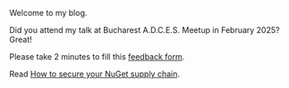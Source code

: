 Welcome to my blog.

Did you attend my talk at Bucharest A.D.C.E.S. Meetup in February 2025? Great!

Please take 2 minutes to fill this [feedback form](https://forms.gle/RaaUah2V4noefAoU9).

Read [How to secure your NuGet supply chain](https://andreiepure.ro/2022/10/26/visugxl-resources.html).
